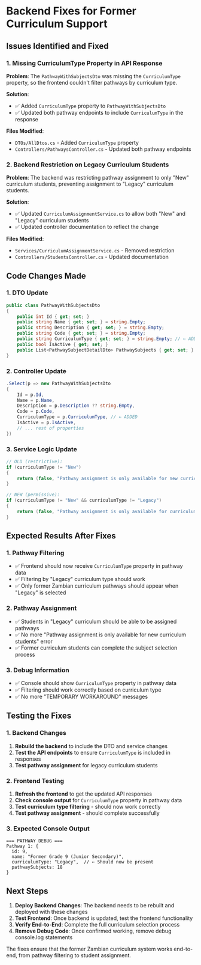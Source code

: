 # Backend Fixes for Former Curriculum Support

## Issues Identified and Fixed

### 1. **Missing CurriculumType Property in API Response**

**Problem**: The `PathwayWithSubjectsDto` was missing the `CurriculumType` property, so the frontend couldn't filter pathways by curriculum type.

**Solution**: 
- ✅ Added `CurriculumType` property to `PathwayWithSubjectsDto`
- ✅ Updated both pathway endpoints to include `CurriculumType` in the response

**Files Modified**:
- `DTOs/AllDtos.cs` - Added `CurriculumType` property
- `Controllers/PathwaysController.cs` - Updated both pathway endpoints

### 2. **Backend Restriction on Legacy Curriculum Students**

**Problem**: The backend was restricting pathway assignment to only "New" curriculum students, preventing assignment to "Legacy" curriculum students.

**Solution**:
- ✅ Updated `CurriculumAssignmentService.cs` to allow both "New" and "Legacy" curriculum students
- ✅ Updated controller documentation to reflect the change

**Files Modified**:
- `Services/CurriculumAssignmentService.cs` - Removed restriction
- `Controllers/StudentsController.cs` - Updated documentation

## Code Changes Made

### 1. DTO Update
```csharp
public class PathwayWithSubjectsDto
{
    public int Id { get; set; }
    public string Name { get; set; } = string.Empty;
    public string Description { get; set; } = string.Empty;
    public string Code { get; set; } = string.Empty;
    public string CurriculumType { get; set; } = string.Empty; // ← ADDED
    public bool IsActive { get; set; }
    public List<PathwaySubjectDetailDto> PathwaySubjects { get; set; } = new List<PathwaySubjectDetailDto>();
}
```

### 2. Controller Update
```csharp
.Select(p => new PathwayWithSubjectsDto
{
    Id = p.Id,
    Name = p.Name,
    Description = p.Description ?? string.Empty,
    Code = p.Code,
    CurriculumType = p.CurriculumType, // ← ADDED
    IsActive = p.IsActive,
    // ... rest of properties
})
```

### 3. Service Logic Update
```csharp
// OLD (restrictive):
if (curriculumType != "New")
{
    return (false, "Pathway assignment is only available for new curriculum students (Forms 1-6)");
}

// NEW (permissive):
if (curriculumType != "New" && curriculumType != "Legacy")
{
    return (false, "Pathway assignment is only available for curriculum students (New or Legacy curriculum)");
}
```

## Expected Results After Fixes

### 1. **Pathway Filtering**
- ✅ Frontend should now receive `CurriculumType` property in pathway data
- ✅ Filtering by "Legacy" curriculum type should work
- ✅ Only former Zambian curriculum pathways should appear when "Legacy" is selected

### 2. **Pathway Assignment**
- ✅ Students in "Legacy" curriculum should be able to be assigned pathways
- ✅ No more "Pathway assignment is only available for new curriculum students" error
- ✅ Former curriculum students can complete the subject selection process

### 3. **Debug Information**
- ✅ Console should show `CurriculumType` property in pathway data
- ✅ Filtering should work correctly based on curriculum type
- ✅ No more "TEMPORARY WORKAROUND" messages

## Testing the Fixes

### 1. **Backend Changes**
1. **Rebuild the backend** to include the DTO and service changes
2. **Test the API endpoints** to ensure `CurriculumType` is included in responses
3. **Test pathway assignment** for legacy curriculum students

### 2. **Frontend Testing**
1. **Refresh the frontend** to get the updated API responses
2. **Check console output** for `CurriculumType` property in pathway data
3. **Test curriculum type filtering** - should now work correctly
4. **Test pathway assignment** - should complete successfully

### 3. **Expected Console Output**
```
=== PATHWAY DEBUG ===
Pathway 1: {
  id: 9,
  name: "Former Grade 9 (Junior Secondary)",
  curriculumType: "Legacy",  // ← Should now be present
  pathwaySubjects: 18
}
```

## Next Steps

1. **Deploy Backend Changes**: The backend needs to be rebuilt and deployed with these changes
2. **Test Frontend**: Once backend is updated, test the frontend functionality
3. **Verify End-to-End**: Complete the full curriculum selection process
4. **Remove Debug Code**: Once confirmed working, remove debug console.log statements

The fixes ensure that the former Zambian curriculum system works end-to-end, from pathway filtering to student assignment.
